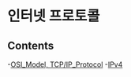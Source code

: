 # 인터넷 프로토콜

## Contents

-[OSI_Model, TCP/IP_Protocol](OSI_Model,TCPIP_Protocol/README.md)
-[IPv4](IPv4/README.md)
